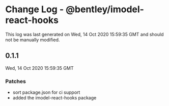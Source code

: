 # Change Log - @bentley/imodel-react-hooks

This log was last generated on Wed, 14 Oct 2020 15:59:35 GMT and should not be manually modified.

## 0.1.1
Wed, 14 Oct 2020 15:59:35 GMT

### Patches

- sort package.json for ci support
- added the imodel-react-hooks package

